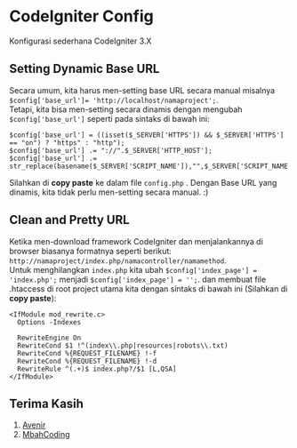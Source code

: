 # CodeIgniter Config
Konfigurasi sederhana CodeIgniter 3.X

## Setting Dynamic Base URL
Secara umum, kita harus men-setting base URL secara manual misalnya `$config['base_url']= 'http://localhost/namaproject';`.<br>
Tetapi, kita bisa men-setting secara dinamis dengan mengubah `$config['base_url']` seperti pada sintaks di bawah ini: <br>

```
$config['base_url'] = ((isset($_SERVER['HTTPS']) && $_SERVER['HTTPS'] == "on") ? "https" : "http");
$config['base_url'] .= "://".$_SERVER['HTTP_HOST'];
$config['base_url'] .= str_replace(basename($_SERVER['SCRIPT_NAME']),"",$_SERVER['SCRIPT_NAME']);
```
Silahkan di <b>copy paste</b> ke dalam file `config.php` . Dengan Base URL yang dinamis, kita tidak perlu men-setting secara manual. :)

## Clean and Pretty URL
Ketika men-download framework CodeIgniter dan menjalankannya di browser biasanya formatnya seperti berikut:<br>
`http://namaproject/index.php/namacontroller/namamethod`.<br>
Untuk menghilangkan `index.php` kita ubah `$config['index_page'] = 'index.php';` menjadi `$config['index_page'] = '';`. dan membuat file .htaccess di root project utama kita dengan sintaks di bawah ini (Silahkan di <b>copy paste</b>):<br>

```
<IfModule mod_rewrite.c>
  Options -Indexes

  RewriteEngine On
  RewriteCond $1 !^(index\\.php|resources|robots\\.txt)
  RewriteCond %{REQUEST_FILENAME} !-f
  RewriteCond %{REQUEST_FILENAME} !-d
  RewriteRule ^(.+)$ index.php?/$1 [L,QSA]
</IfModule>
```

## Terima Kasih
1. [Avenir](http://avenir.ro/codeigniter-tutorials/removing-the-index-php-from-the-url-and-allow-the-use-of-search-engine-friendly-urls/) <br>
2. [MbahCoding](http://mbahcoding.com/php/codeigniter/codeigniterdynamic-base-url.html) <br>

